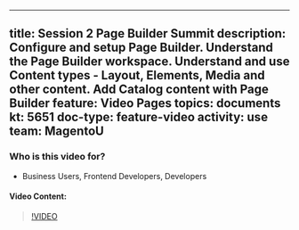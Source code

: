 
---
title: Session 2 Page Builder Summit
description: Configure and setup Page Builder​. Understand the Page Builder workspace​. Understand and use Content types - Layout, Elements, Media and other content​. Add Catalog content with Page Builder
feature: Video Pages
topics: documents
kt: 5651
doc-type: feature-video
activity: use
team: MagentoU
---

### Who is this video for?

* Business Users, Frontend Developers, Developers

#### Video Content:

>[!VIDEO](https://video.tv.adobe.com/v/35710)